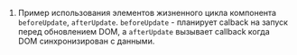 1. Пример использования элементов жизненного цикла компонента `beforeUpdate`, `afterUpdate`. `beforeUpdate` - планирует calback на запуск перед обновлением DOM, а `afterUpdate` вызывает callback когда DOM синхронизирован с данными.



